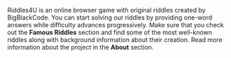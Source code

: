 Riddles4U is an online browser game with original riddles created by BigBlackCode. You can start solving our riddles by providing one-word answers while difficulty advances progressively. Make sure that you check out the **Famous Riddles** section and find some of the most well-known riddles along with background information about their creation. Read more information about the project in the **About** section.